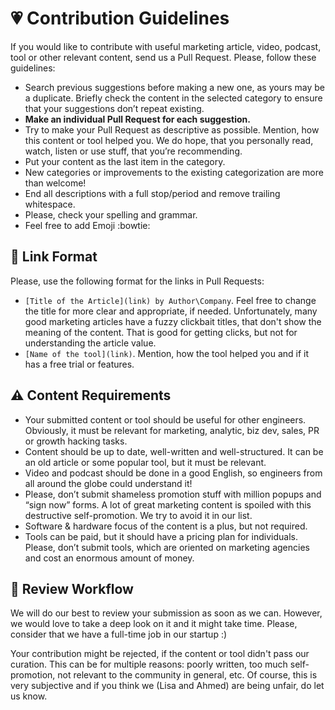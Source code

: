 # 💗 Contribution Guidelines
If you would like to contribute with useful marketing article, video, podcast, tool or other relevant content, send us a Pull Request.  Please, follow these guidelines:
* Search previous suggestions before making a new one, as yours may be a duplicate. Briefly check the content in the selected category to ensure that your suggestions don’t repeat existing.   
* **Make an individual Pull Request for each suggestion.**
* Try to make your Pull Request as descriptive as possible. Mention, how this content or tool helped you. We do hope, that you personally read, watch, listen or use stuff, that you’re recommending.
* Put your content as the last item in the category.
* New categories or improvements to the existing categorization are more than welcome!
* End all descriptions with a full stop/period and remove trailing whitespace.
* Please, check your spelling and grammar.
* Feel free to add Emoji :bowtie:

## 🔗 Link Format
Please, use the following format for the links in Pull Requests:
* ``[Title of the Article](link) by Author\Company``.
Feel free to change the title for more clear and appropriate, if needed. Unfortunately, many good marketing articles have a fuzzy clickbait titles, that don't
show the meaning of the content. That is good for getting clicks, but not for understanding the article value.
* ``[Name of the tool](link)``. Mention, how the tool helped you and if it has a free trial or features.


## ⚠️ Content Requirements
* Your submitted content or tool should be useful for other engineers. Obviously, it must be relevant for marketing, analytic, biz dev, sales, PR or growth hacking tasks.
* Content should be up to date, well-written and well-structured. It can be an old article or some popular tool, but it must be relevant.
* Video and podcast should be done in a good English, so engineers from all around the globe could understand it!
* Please, don’t submit shameless promotion stuff with million popups and “sign now” forms. A lot of great marketing content is spoiled with this destructive self-promotion. We try to avoid it in our list.
* Software & hardware focus of the content is a plus, but not required.
* Tools can be paid, but it should have a pricing plan for individuals. Please, don’t submit tools, which are oriented on marketing agencies and cost an enormous amount of money.


## 🔮 Review Workflow  
We will do our best to review your submission as soon as we can. However, we would love to take a deep look on it and it might take time. Please, consider that we have a full-time job in our startup :)

Your contribution might be rejected, if the content or tool didn't pass our curation. This can be for multiple reasons: poorly written, too much self-promotion, not relevant to the community in general, etc. Of course, this is very subjective and if you think we (Lisa and Ahmed) are being unfair, do let us know.
